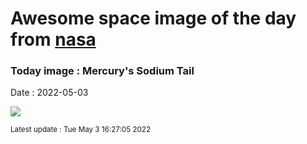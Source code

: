 
# Awesome space image of the day from [nasa](https://api.nasa.gov/)

### Today image : Mercury's Sodium Tail

Date : 2022-05-03


![](https://apod.nasa.gov/apod/image/2205/MercuryTailPleiades_Voltmer_960_annotated.jpg)

<small>Latest update : Tue May  3 16:27:05 2022</small>


